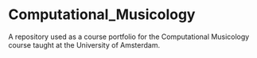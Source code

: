 # Computational_Musicology
A repository used as a course portfolio for the Computational Musicology course taught at the University of Amsterdam.
